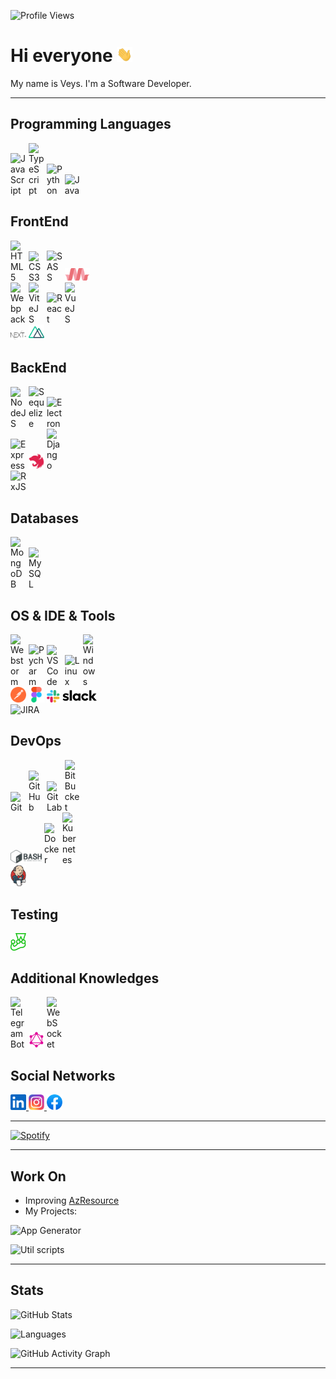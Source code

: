 ![Profile Views](https://komarev.com/ghpvc/?username=MDReal32&color=0e75b6&style=plastic)

# Hi everyone <img src="https://raw.githubusercontent.com/MDReal32/MDReal32/master/assets/hi.gif" alt="Hello :)" width="25" />

My name is Veys. I'm a Software Developer.

---

## Programming Languages

<p>
  <img src="https://icongr.am/devicon/javascript-original.svg?size=25&color=aabbcc" style="display: inline-block" alt="JavaScript" width="25" title="JavaScript" />
  <img src="https://icongr.am/devicon/typescript-original.svg?size=25&color=aabbcc" style="display: inline-block" alt="TypeScript" width="25" title="TypeScript" />
  <img src="https://icongr.am/devicon/python-original.svg?size=25&color=aabbcc" style="display: inline-block" alt="Python" width="25" title="Python" />
  <img src="https://icongr.am/devicon/java-original.svg?size=25&color=aabbcc" style="display: inline-block" alt="Java" width="25" title="Java" />
</p>

## FrontEnd

<p>
  <img src="https://icongr.am/devicon/html5-original.svg?size=25&color=aabbcc" style="display: inline-block" alt="HTML5" width="25" title="HTML5" />
  <img src="https://icongr.am/devicon/css3-original.svg?size=25&color=aabbcc" style="display: inline-block" alt="CSS3" width="25" title="CSS3" />
  <img src="https://icongr.am/devicon/sass-original.svg?size=25&color=aabbcc" style="display: inline-block" alt="SASS" width="25" title="SASS" />
  <img src="https://raw.githubusercontent.com/MDReal32/MDReal32/master/assets/materializecss.svg" style="display: inline-block" alt="MaterializeCSS" width="40" title="MaterializeCSS" />
  <br />
  <img src="https://icongr.am/devicon/webpack-original.svg?size=25&color=aabbcc" style="display: inline-block" alt="Webpack" width="25" title="Webpack" />
  <img src="https://vitejs.dev/logo.svg" style="display: inline-block" alt="ViteJS" width="25" title="ViteJS" />
  <img src="https://icongr.am/devicon/react-original.svg?size=25&color=aabbcc" style="display: inline-block" alt="React" width="25" title="React" />
  <img src="https://icongr.am/devicon/vuejs-original.svg?size=25&color=aabbcc" style="display: inline-block" alt="VueJS" width="25" title="VueJS" />
  <br />
  <img src="https://raw.githubusercontent.com/MDReal32/MDReal32/master/assets/nextjs.svg" style="display: inline-block" alt="NextJS" width="25" title="NextJS" />
  <img src="https://raw.githubusercontent.com/MDReal32/MDReal32/master/assets/nuxtjs.svg" style="display: inline-block" alt="NuxtJS" width="25" title="NuxtJS" />
</p>

## BackEnd

<p>
  <img src="https://icongr.am/devicon/nodejs-original.svg?size=25&color=aabbcc" style="display: inline-block" alt="NodeJS" width="25" title="NodeJS" />
  <img src="https://icongr.am/devicon/sequelize-original.svg?size=25&color=aabbcc" style="display: inline-block" alt="Sequelize" width="25" title="Sequelize" />
  <img src="https://icongr.am/devicon/electron-original.svg?size=25&color=aabbcc" style="display: inline-block" alt="Electron" width="25" title="Electron" />
  <br />
  <img src="https://icongr.am/devicon/express-original.svg?size=25&color=aabbcc" style="display: inline-block" alt="Express" width="25" title="Express" />
  <img src="https://raw.githubusercontent.com/MDReal32/MDReal32/master/assets/nestjs.svg" style="display: inline-block" alt="NestJS" width="25" title="NestJS" />
  <img src="https://icongr.am/devicon/django-original.svg?size=25&color=aabbcc" style="display: inline-block" alt="Django" width="25" title="Django" />
  <br />
  <img src="generated/images/marketing/home/Rx_Logo-512-512.png" style="display: inline-block" alt="RxJS" width="25" title="RxJS" />
</p>

## Databases

<p>
  <img src="https://icongr.am/devicon/mongodb-original.svg?size=25&color=aabbcc" style="display: inline-block" alt="MongoDB" width="25" title="MongoDB" />
  <img src="https://icongr.am/devicon/mysql-original.svg?size=25&color=aabbcc" style="display: inline-block" alt="MySQL" width="25" title="MySQL" />
</p>

## OS & IDE & Tools

<p>
  <img src="https://upload.wikimedia.org/wikipedia/commons/c/c0/WebStorm_Icon.svg" style="display: inline-block" alt="Webstorm" width="25" title="Webstorm" />
  <img src="https://upload.wikimedia.org/wikipedia/commons/1/1d/PyCharm_Icon.svg" style="display: inline-block" alt="Pycharm" width="25" title="Pycharm" />
  <img src="https://upload.wikimedia.org/wikipedia/commons/9/9a/Visual_Studio_Code_1.35_icon.svg" style="display: inline-block" alt="VSCode" width="25" title="VSCode" />
  <img src="https://upload.wikimedia.org/wikipedia/commons/thumb/3/35/Tux.svg/374px-Tux.svg.png" style="display: inline-block" alt="Linux" width="25" title="Linux" />
  <img src="https://upload.wikimedia.org/wikipedia/commons/thumb/4/48/Windows_logo_-_2012_%28dark_blue%29.svg/1024px-Windows_logo_-_2012_%28dark_blue%29.svg.png" style="display: inline-block" alt="Windows" width="25" title="Windows" />
  <br />
  <img src="https://raw.githubusercontent.com/MDReal32/MDReal32/master/assets/postman.svg" style="display: inline-block" alt="Postman" width="25" title="Postman" />
  <img src="https://raw.githubusercontent.com/MDReal32/MDReal32/master/assets/figma.svg" style="display: inline-block" alt="Figma" width="25" title="Figma" />
  <img src="https://raw.githubusercontent.com/MDReal32/MDReal32/master/assets/slack.svg" style="display: inline-block" alt="Slack" width="80" title="Slack" />
  <br />
  <img src="https://upload.wikimedia.org/wikipedia/commons/4/4a/Jira_Software%402x-blue.png" style="display: inline-block" alt="JIRA" width="175" title="JIRA" />
</p>

## DevOps

<p>
  <img src="https://icongr.am/devicon/git-original.svg?size=25&color=aabbcc" style="display: inline-block" alt="Git" width="25" title="Git" />
  <img src="https://icongr.am/devicon/github-original.svg?size=25&color=aabbcc" style="display: inline-block" alt="GitHub" width="25" title="GitHub" />
  <img src="https://icongr.am/devicon/gitlab-original.svg?size=25&color=aabbcc" style="display: inline-block" alt="GitLab" width="25" title="GitLab" />
  <img src="https://icongr.am/devicon/bitbucket-original.svg?size=25&color=aabbcc" style="display: inline-block" alt="BitBucket" width="25" title="BitBucket" />
  <br />
  <img src="https://raw.githubusercontent.com/MDReal32/MDReal32/master/assets/bash.svg" style="display: inline-block" alt="Bash" width="50" title="Bash" />
  <img src="https://icongr.am/devicon/docker-original.svg?size=25&color=aabbcc" style="display: inline-block" alt="Docker" width="25" title="Docker" />
  <img src="https://upload.wikimedia.org/wikipedia/commons/3/39/Kubernetes_logo_without_workmark.svg" style="display: inline-block" alt="Kubernetes" width="25" title="Kubernetes" />
  <br />
  <img src="https://raw.githubusercontent.com/MDReal32/MDReal32/master/assets/jenkins.svg" style="display: inline-block" alt="Jenkins" width="25" title="Jenkins" />
</p>

## Testing

<p>
  <img src="https://raw.githubusercontent.com/MDReal32/MDReal32/master/assets/jest.svg" style="display: inline-block" alt="Jest" width="25" title="Jest" />
</p>

## Additional Knowledges

<p>
  <a href="https://core.telegram.org/bots/api" title="TelegramBot"><img src="https://core.telegram.org/file/811140327/1/zlN4goPTupk/9ff2f2f01c4bd1b013" style="display: inline-block" alt="TelegramBot" width="25" title="TelegramBot" /></a>
  <img src="https://raw.githubusercontent.com/MDReal32/MDReal32/master/assets/graphql.svg" style="display: inline-block" alt="GraphQl" width="25" title="GraphQl" />
  <img src="https://icongr.am/devicon/websocket-original.svg?size=25&color=aabbcc" style="display: inline-block" alt="WebSocket" width="25" title="WebSocket" />
</p>

## Social Networks

<a href="https://www.linkedin.com/in/mdreal32">
  <img src="https://raw.githubusercontent.com/MDReal32/MDReal32/master/assets/linkedin.svg" alt="LinkedIn" width="25" />
</a>
<a href="https://instagram.com/mdreal32">
  <img src="https://raw.githubusercontent.com/MDReal32/MDReal32/master/assets/instagram.svg" alt="Instagram" width="25" />
</a>
<a href="https://fb.com/mdrealiyev">
  <img src="https://raw.githubusercontent.com/MDReal32/MDReal32/master/assets/facebook.svg" alt="Facebook" width="25" />
</a>

---

[![Spotify](https://spotify-github-profile.vercel.app/api/view.svg?uid=ns2hykcwfixafd27l90ig6n2b&cover_image=true&theme=novatorem)](https://spotify-github-profile.vercel.app/api/view.svg?uid=ns2hykcwfixafd27l90ig6n2b&redirect=true)

---

## Work On

- Improving [AzResource](https://github.com/nurlan-aliyev/azresource)
- My Projects:

![App Generator](https://github-readme-stats.vercel.app/api/pin/?username=MDReal32&repo=app-generator&theme=onedark)

![Util scripts](https://github-readme-stats.vercel.app/api/pin/?username=MDReal32&repo=utils&theme=onedark)

---

## Stats

![GitHub Stats](https://github-readme-stats.vercel.app/api?username=MDReal32&show_icons=true&locale=en&theme=onedark&include_all_commits=true&count_private=true)

![Languages](https://github-readme-stats.vercel.app/api/top-langs?username=MDReal32&show_icons=true&locale=en&theme=onedark)

![GitHub Activity Graph](https://activity-graph.herokuapp.com/graph?username=MDReal32&bg_color=000000&color=4fff67&line=4fff67&point=ffffff&area=true&hide_border=true)

---
